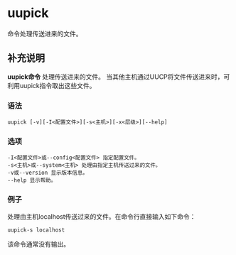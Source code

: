 uupick
===

命令处理传送进来的文件。

## 补充说明

**uupick命令** 处理传送进来的文件。 当其他主机通过UUCP将文件传送进来时，可利用uupick指令取出这些文件。

### 语法  

```shell
uupick [-v][-I<配置文件>][-s<主机>][-x<层级>][--help]
```

### 选项  

```shell
-I<配置文件>或--config<配置文件> 指定配置文件。
-s<主机>或--system<主机> 处理由指定主机传送过来的文件。
-v或--version 显示版本信息。
--help 显示帮助。
```

### 例子

处理由主机localhost传送过来的文件。在命令行直接输入如下命令：

```shell
uupick-s localhost
```

该命令通常没有输出。


<!-- Linux命令行搜索引擎：https://jaywcjlove.github.io/linux-command/ -->